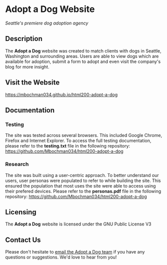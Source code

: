<h1>Adopt a Dog Website</h1>

<i>Seattle's premiere dog adoption agency</i>

<h2>Description</h2>
<p>The <strong>Adopt a Dog </strong> website was created to match clients with dogs in Seattle, Washington and surrounding areas. Users are able to view dogs which are available for adoption, submit a form to adopt and even visit the company's blog for more insight.</p>

<h2>Visit the Website</h2>
<a href="https://mbochman034.github.io/html200-adopt-a-dog">https://mbochman034.github.io/html200-adopt-a-dog</a>

<h2>Documentation</h2>
<h3>Testing</h3>
<p>The site was tested across several browsers. This included Google Chrome, Firefox and Internet Explorer. To access the full testing documentation, please refer to the <strong>testing.txt</strong> file in the following repository: <a href="https://github.com/Mbochman034/html200-adopt-a-dog">https://github.com/Mbochman034/html200-adopt-a-dog</a>
</p>

<h3>Research</h3>
<p>The site was built using a user-centric approach. To better understand our users, user personas were populated to refer to while building the site. This ensured the population that most uses the site were able to access using their prefered devices. Please refer to the <strong>personas.pdf</strong> file in the following repository: <a href="https://github.com/Mbochman034/html200-adopt-a-dog">https://github.com/Mbochman034/html200-adopt-a-dog</a>
</p>

<h2>Licensing</h2>
<p>The <strong>Adopt a Dog</strong> website is licensed under the GNU Public License V3</p>

<h2>Contact Us</h2>
<p>Please don't hesitate to <a href="mailto:adoptadogcontact@gmail.com">email the Adopt a Dog team</a> if you have any questions or suggestions. We'd love to hear from you!</p>
